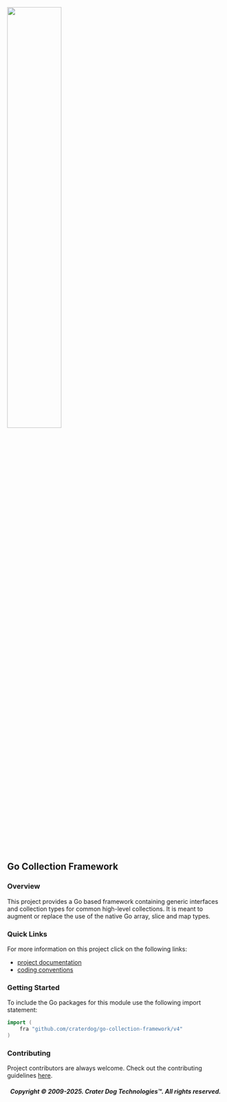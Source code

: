 <img src="https://craterdog.com/images/CraterDog.png" width="50%">

## Go Collection Framework

### Overview
This project provides a Go based framework containing generic interfaces and
collection types for common high-level collections. It is meant to augment or
replace the use of the native Go array, slice and map types.

### Quick Links
For more information on this project click on the following links:
 * [project documentation](https://github.com/craterdog/go-collection-framework/wiki)
 * [coding conventions](https://github.com/craterdog/go-development-tools/wiki/Coding-Conventions)

### Getting Started
To include the Go packages for this module use the following import statement:
```go
import (
	fra "github.com/craterdog/go-collection-framework/v4"
)
```

### Contributing
Project contributors are always welcome. Check out the contributing guidelines
[here](https://github.com/craterdog/go-collection-framework/blob/main/.github/CONTRIBUTING.md).

<H5 align="center"> Copyright © 2009-2025. Crater Dog Technologies™. All rights reserved. </H5>
